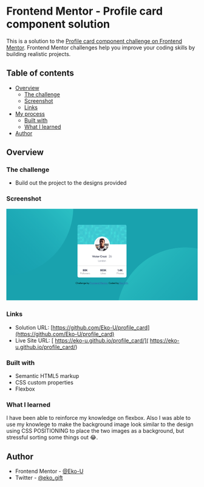 # Frontend Mentor - Profile card component solution

This is a solution to the [Profile card component challenge on Frontend Mentor](https://www.frontendmentor.io/challenges/profile-card-component-cfArpWshJ). Frontend Mentor challenges help you improve your coding skills by building realistic projects. 

## Table of contents

- [Overview](#overview)
  - [The challenge](#the-challenge)
  - [Screenshot](#screenshot)
  - [Links](#links)
- [My process](#my-process)
  - [Built with](#built-with)
  - [What I learned](#what-i-learned)
- [Author](#author)

## Overview

### The challenge

- Build out the project to the designs provided

### Screenshot

![](./images/screenshoot.png)

### Links

- Solution URL: [https://github.com/Eko-U/profile_card](https://github.com/Eko-U/profile_card)
- Live Site URL: [ https://eko-u.github.io/profile_card/]( https://eko-u.github.io/profile_card/)

### Built with

- Semantic HTML5 markup
- CSS custom properties
- Flexbox

### What I learned
I have been able to reinforce my knowledge on flexbox. Also I was able to use my knowlege to make the background image look similar to the design using CSS POSITIONING to place the two images as a background, but stressful sorting some things out 😂.

## Author

- Frontend Mentor - [@Eko-U](https://www.frontendmentor.io/profile/Eko-U)
- Twitter - [@eko_gift](https://www.twitter.com/eko_gift)
